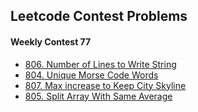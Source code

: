## Leetcode Contest Problems

#### Weekly Contest 77
* [806. Number of Lines to Write String](806-number-of-lines-to-write-string/806-number-of-lines-to-write-string.md)
* [804. Unique Morse Code Words](804-unique-morse-code-words/804-unique-morse-code-words.md)
* [807. Max increase to Keep City Skyline](807-max-increase-to-keep-city-skyline/807-max-increase-to-keep-city-skyline.md)
* [805. Split Array With Same Average]()